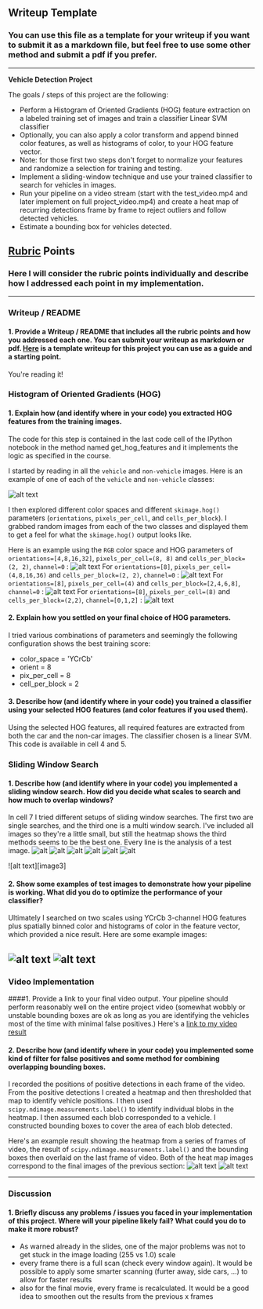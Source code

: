 ## Writeup Template
### You can use this file as a template for your writeup if you want to submit it as a markdown file, but feel free to use some other method and submit a pdf if you prefer.

---

**Vehicle Detection Project**

The goals / steps of this project are the following:

* Perform a Histogram of Oriented Gradients (HOG) feature extraction on a labeled training set of images and train a classifier Linear SVM classifier
* Optionally, you can also apply a color transform and append binned color features, as well as histograms of color, to your HOG feature vector. 
* Note: for those first two steps don't forget to normalize your features and randomize a selection for training and testing.
* Implement a sliding-window technique and use your trained classifier to search for vehicles in images.
* Run your pipeline on a video stream (start with the test_video.mp4 and later implement on full project_video.mp4) and create a heat map of recurring detections frame by frame to reject outliers and follow detected vehicles.
* Estimate a bounding box for vehicles detected.

[//]: # (Image References)
[image1]: ./writeup_media/samples_vehicle_non_vehicle.png
[hog_channels]: ./writeup_media/hog_different_channels.png
[hog_orientations]: ./writeup_media/hog_different_orientations.png
[hog_cell_per_block]: ./writeup_media/hog_different_cell_per_block.png
[hog_pixels_per_cell]: ./writeup_media/hog_different_pixels_per_cell.png
[summary_test_img_1.png]: ./writeup_media/summary_test_img_1.png
[summary_test_img_2.png]: ./writeup_media/summary_test_img_2.png
[summary_test_img_3.png]: ./writeup_media/summary_test_img_3.png
[summary_test_img_4.png]: ./writeup_media/summary_test_img_4.png
[summary_test_img_5.png]: ./writeup_media/summary_test_img_5.png
[summary_test_img_6.png]: ./writeup_media/summary_test_img_6.png
[final01]: ./writeup_media/final_01.png
[final02]: ./writeup_media/final_02.png
[finalheat01]: ./writeup_media/final_heat_01.png
[finalheat02]: ./writeup_media/final_heat_02.png
[final_video]: ./final_video_annotated.mp4

## [Rubric](https://review.udacity.com/#!/rubrics/513/view) Points
### Here I will consider the rubric points individually and describe how I addressed each point in my implementation.  

---
### Writeup / README

#### 1. Provide a Writeup / README that includes all the rubric points and how you addressed each one.  You can submit your writeup as markdown or pdf.  [Here](https://github.com/udacity/CarND-Vehicle-Detection/blob/master/writeup_template.md) is a template writeup for this project you can use as a guide and a starting point.  

You're reading it!

### Histogram of Oriented Gradients (HOG)

#### 1. Explain how (and identify where in your code) you extracted HOG features from the training images.

The code for this step is contained in the last code cell of the IPython notebook in the method named get_hog_features and it implements the logic as specified in the course.  

I started by reading in all the `vehicle` and `non-vehicle` images.  Here is an example of one of each of the `vehicle` and `non-vehicle` classes:

![alt text][image1]

I then explored different color spaces and different `skimage.hog()` parameters (`orientations`, `pixels_per_cell`, and `cells_per_block`).  I grabbed random images from each of the two classes and displayed them to get a feel for what the `skimage.hog()` output looks like.

Here is an example using the `RGB` color space and HOG parameters of `orientations=[4,8,16,32]`, `pixels_per_cell=(8, 8)` and `cells_per_block=(2, 2)`, `channel=0` :
![alt text][hog_orientations]
For `orientations=[8]`, `pixels_per_cell=(4,8,16,36)` and `cells_per_block=(2, 2)`, `channel=0` :
![alt text][hog_pixels_per_cell]
For `orientations=[8]`, `pixels_per_cell=(4)` and `cells_per_block=[2,4,6,8]`, `channel=0` :
![alt text][hog_cell_per_block]
For `orientations=[8]`, `pixels_per_cell=(8)` and `cells_per_block=(2,2)`, `channel=[0,1,2]` :
![alt text][hog_channels]

#### 2. Explain how you settled on your final choice of HOG parameters.

I tried various combinations of parameters and seemingly the following configuration shows the best training score:
* color_space = 'YCrCb'
* orient = 8  
* pix_per_cell = 8
* cell_per_block = 2

#### 3. Describe how (and identify where in your code) you trained a classifier using your selected HOG features (and color features if you used them).

Using the selected HOG features, all required features are extracted from both the car and the non-car images. The classifier chosen is a linear SVM. This code is available in cell 4 and 5.

### Sliding Window Search

#### 1. Describe how (and identify where in your code) you implemented a sliding window search.  How did you decide what scales to search and how much to overlap windows?

In cell 7 I tried different setups of sliding window searches. The first two are single searches, and the third one is a multi window search. I've included all images so they're a little small, but still the heatmap shows the third methods seems to be the best one. Every line is the analysis of a test image.
![alt][summary_test_img_1.png]
![alt][summary_test_img_2.png]
![alt][summary_test_img_3.png]
![alt][summary_test_img_4.png]
![alt][summary_test_img_5.png]
![alt][summary_test_img_6.png]

![alt text][image3]

#### 2. Show some examples of test images to demonstrate how your pipeline is working.  What did you do to optimize the performance of your classifier?

Ultimately I searched on two scales using YCrCb 3-channel HOG features plus spatially binned color and histograms of color in the feature vector, which provided a nice result.  Here are some example images:

![alt text][final01]
![alt text][final02]
---

### Video Implementation

####1. Provide a link to your final video output.  Your pipeline should perform reasonably well on the entire project video (somewhat wobbly or unstable bounding boxes are ok as long as you are identifying the vehicles most of the time with minimal false positives.)
Here's a [link to my video result](./final_video_annotated.mp4)


#### 2. Describe how (and identify where in your code) you implemented some kind of filter for false positives and some method for combining overlapping bounding boxes.

I recorded the positions of positive detections in each frame of the video.  From the positive detections I created a heatmap and then thresholded that map to identify vehicle positions.  I then used `scipy.ndimage.measurements.label()` to identify individual blobs in the heatmap.  I then assumed each blob corresponded to a vehicle.  I constructed bounding boxes to cover the area of each blob detected.  

Here's an example result showing the heatmap from a series of frames of video, the result of `scipy.ndimage.measurements.label()` and the bounding boxes then overlaid on the last frame of video. Both of the heat map images correspond to the final images of the previous section:
![alt text][finalheat01]
![alt text][finalheat02]


---

### Discussion

#### 1. Briefly discuss any problems / issues you faced in your implementation of this project.  Where will your pipeline likely fail?  What could you do to make it more robust?
* As warned already in the slides, one of the major problems was not to get stuck in the image loading (255 vs 1.0) scale
* every frame there is a full scan (check every window again). It would be possible to apply some smarter scanning (furter away, side cars, ...) to allow for faster results
* also for the final movie, every frame is recalculated. It would be a good idea to smoothen out the results from the previous x frames
  

